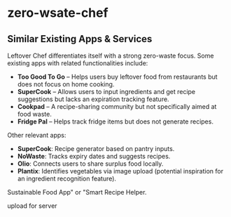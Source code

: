 # zero-wsate-chef
## Similar Existing Apps & Services
Leftover Chef differentiates itself with a strong zero-waste focus. Some existing apps with related functionalities include:
- **Too Good To Go** – Helps users buy leftover food from restaurants but does not focus on home cooking.
- **SuperCook** – Allows users to input ingredients and get recipe suggestions but lacks an expiration tracking feature.
- **Cookpad** – A recipe-sharing community but not specifically aimed at food waste.
- **Fridge Pal** – Helps track fridge items but does not generate recipes.

Other relevant apps:
- **SuperCook**: Recipe generator based on pantry inputs.
- **NoWaste**: Tracks expiry dates and suggests recipes.
- **Olio**: Connects users to share surplus food locally.
- **Plantix**: Identifies vegetables via image upload (potential inspiration for an ingredient recognition feature).


Sustainable Food App" or "Smart Recipe Helper.

upload for server